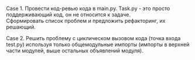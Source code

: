 Case 1.
Провести код-ревью кода в main.py. Task.py - это просто поддерживающий код, он не относится к задаче.  
Сформировать список проблем и предложить рефакторинг, их решающий.

Case 2.
Решить проблему с циклическом вызовом кода (точка входа test.py) используя только общемодульные импорты
(импорты в верхней части модулей, выше остальных объявлений модуля).
